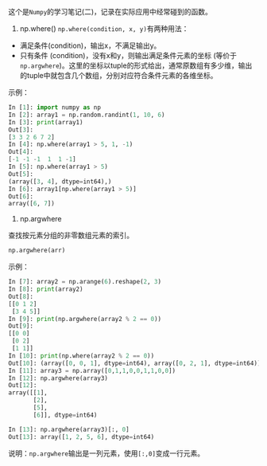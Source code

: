 这个是`Numpy`的学习笔记(二)，记录在实际应用中经常碰到的函数。

1. np.where()
`np.where(condition, x, y)`有两种用法：
- 满足条件(condition)，输出x，不满足输出y。
- 只有条件 (condition)，没有x和y，则输出满足条件元素的坐标 (等价于`np.argwhere`)。这里的坐标以tuple的形式给出，通常原数组有多少维，输出的tuple中就包含几个数组，分别对应符合条件元素的各维坐标。

示例：
```python
In [1]: import numpy as np
In [2]: array1 = np.random.randint(1, 10, 6)
In [3]: print(array1)
Out[3]: 
[3 3 2 6 7 2]
In [4]: np.where(array1 > 5, 1, -1)
Out[4]: 
[-1 -1 -1  1  1 -1]
In [5]: np.where(array1 > 5)
Out[5]: 
(array([3, 4], dtype=int64),)
In [6]: array1[np.where(array1 > 5)]
Out[6]: 
array([6, 7])
```
1. np.argwhere

查找按元素分组的非零数组元素的索引。
```python
np.argwhere(arr)
```
示例：
```python
In [7]: array2 = np.arange(6).reshape(2, 3)
In [8]: print(array2)
Out[8]: 
[[0 1 2]
 [3 4 5]]
In [9]: print(np.argwhere(array2 % 2 == 0))
Out[9]: 
[[0 0]
 [0 2]
 [1 1]]
In [10]: print(np.where(array2 % 2 == 0))
Out[10]: (array([0, 0, 1], dtype=int64), array([0, 2, 1], dtype=int64))
In [11]: array3 = np.array([0,1,1,0,0,1,1,0,0])
In [12]: np.argwhere(array3)
Out[12]:
array([[1],
       [2],
       [5],
       [6]], dtype=int64)

In [13]: np.argwhere(array3)[:, 0]
Out[13]: array([1, 2, 5, 6], dtype=int64)
```
说明：`np.argwhere`输出是一列元素，使用`[:,0]`变成一行元素。
